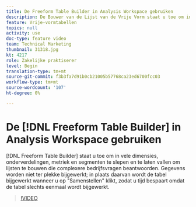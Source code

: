 ```yaml
---
title: De Freeform Table Builder in Analysis Workspace gebruiken
description: De Bouwer van de Lijst van de Vrije Vorm staat u toe om in vele dimensies, onderverdelingen, metriek en segmenten te slepen en lijsten te bouwen die complexere bedrijfsvragen beantwoorden. Gegevens worden niet ter plekke bijgewerkt; in plaats daarvan wordt de tabel bijgewerkt wanneer u op "Samenstellen" klikt, zodat u tijd bespaart omdat de tabel slechts eenmaal wordt bijgewerkt.
feature: Vrije-vormtabellen
topics: null
activity: use
doc-type: feature video
team: Technical Marketing
thumbnail: 31318.jpg
kt: 4217
role: Zakelijke praktiserer
level: Begin
translation-type: tm+mt
source-git-commit: f3b3fa7d91b0cb21005b57768ca23ed6700fcc03
workflow-type: tm+mt
source-wordcount: '107'
ht-degree: 0%

---
```



# De [!DNL Freeform Table Builder] in Analysis Workspace gebruiken

[!DNL Freeform Table Builder] staat u toe om in vele dimensies, onderverdelingen, metriek en segmenten te slepen en te laten vallen om lijsten te bouwen die complexere bedrijfsvragen beantwoorden. Gegevens worden niet ter plekke bijgewerkt; in plaats daarvan wordt de tabel bijgewerkt wanneer u op &quot;Samenstellen&quot; klikt, zodat u tijd bespaart omdat de tabel slechts eenmaal wordt bijgewerkt.

>[!VIDEO](https://video.tv.adobe.com/v/31318/?quality=12)
